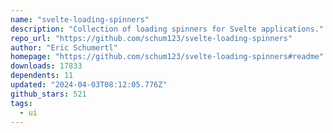 ```yaml
---
name: "svelte-loading-spinners"
description: "Collection of loading spinners for Svelte applications."
repo_url: "https://github.com/schum123/svelte-loading-spinners"
author: "Eric Schumertl"
homepage: "https://github.com/schum123/svelte-loading-spinners#readme"
downloads: 17833
dependents: 11
updated: "2024-04-03T08:12:05.776Z"
github_stars: 521
tags: 
  - ui
---
```

